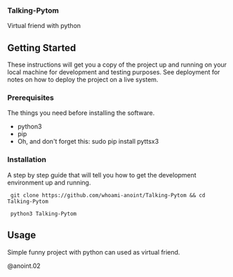 ### Talking-Pytom
Virtual friend with python

## Getting Started

These instructions will get you a copy of the project up and running on your local machine for development and testing purposes. See deployment for notes on how to deploy the project on a live system.

### Prerequisites

The things you need before installing the software.

* python3
* pip
* Oh, and don't forget this: sudo pip install pyttsx3


### Installation

A step by step guide that will tell you how to get the development environment up and running.

```
 git clone https://github.com/whoami-anoint/Talking-Pytom && cd Talking-Pytom
```
```
 python3 Talking-Pytom
````

## Usage
Simple funny project with python can used as virtual friend.

@anoint.02
